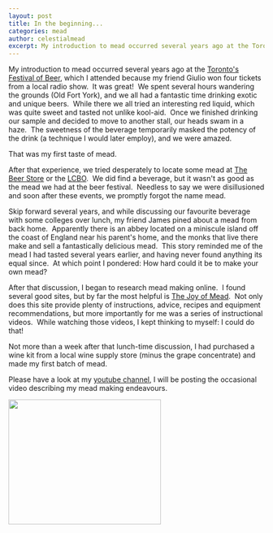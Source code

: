 ```yaml
---
layout: post
title: In the beginning...
categories: mead
author: celestialmead
excerpt: My introduction to mead occurred several years ago at the Toronto's Festival of Beer
---
```


<p>My introduction to mead occurred several years ago at the <a href="http://www.beerfestival.ca" target="_blank">Toronto's Festival of Beer</a>, which I attended because my friend Giulio won four tickets from a local radio show.  It was great!  We spent several hours wandering the grounds (Old Fort York), and we all had a fantastic time drinking exotic and unique beers.  While there we all tried an interesting red liquid, which was quite sweet and tasted not unlike kool-aid.  Once we finished drinking our sample and decided to move to another stall, our heads swam in a haze.  The sweetness of the beverage temporarily masked the potency of the drink (a technique I would later employ), and we were amazed.</p>
<p>That was my first taste of mead.</p>
<p><!--more--></p>
<p>After that experience, we tried desperately to locate some mead at <a href="http://www.thebeerstore.ca" target="_blank">The Beer Store</a> or the <a href="http://www.lcbo.com" target="_blank">LCBO</a>.  We did find a beverage, but it wasn't as good as the mead we had at the beer festival.  Needless to say we were disillusioned and soon after these events, we promptly forgot the name mead.</p>
<p>Skip forward several years, and while discussing our favourite beverage with some colleges over lunch, my friend James pined about a mead from back home.  Apparently there is an abbey located on a miniscule island off the coast of England near his parent's home, and the monks that live there make and sell a fantastically delicious mead.  This story reminded me of the mead I had tasted several years earlier, and having never found anything its equal since.  At which point I pondered: How hard could it be to make your own mead?</p>
<p>After that discussion, I began to research mead making online.  I found several good sites, but by far the most helpful is <a href="http://www.stormthecastle.com/mead" target="_blank">The Joy of Mead</a>.  Not only does this site provide plenty of instructions, advice, recipes and equipment recommendations, but more importantly for me was a series of instructional videos.  While watching those videos, I kept thinking to myself: I could do that!</p>
<p>Not more than a week after that lunch-time discussion, I had purchased a wine kit  from a local wine supply store (minus the grape concentrate) and made my first batch of mead.</p>
<p>Please have a look at my <a href="http://www.youtube.com/user/ccapo1" target="_blank">youtube  channel</a>, I will be posting the occasional video describing my mead  making endeavours.</p>
<p><a rel="attachment wp-att-98" href="http://celestialmead.wordpress.com/2010/06/14/how-it-all-began/mead_manuscript/"><img class="aligncenter size-medium wp-image-98" title="Mead Manuscript" src="{{ site.baseurl }}/assets/mead_manuscript.jpg?w=300" alt="" width="300" height="246" /></a></p>
